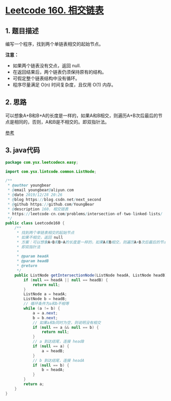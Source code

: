 # [Leetcode 160. 相交链表](https://leetcode-cn.com/problems/intersection-of-two-linked-lists/)

## 1. 题目描述

编写一个程序，找到两个单链表相交的起始节点。

**注意：**

- 如果两个链表没有交点，返回 null.
- 在返回结果后，两个链表仍须保持原有的结构。
- 可假定整个链表结构中没有循环。
- 程序尽量满足 O(n) 时间复杂度，且仅用 O(1) 内存。



## 2. 思路

可以想象A+B和B+A的长度是一样的，如果A和B相交，则遍历A+B次后最后的节点是相同的，否则，A和B是不相交的。即双指针法。

[参考](https://leetcode-cn.com/problems/intersection-of-two-linked-lists/solution/xiang-jiao-lian-biao-by-leetcode/)


## 3. java代码

```java
package com.ysx.leetcodecn.easy;

import com.ysx.lintcode.common.ListNode;

/**
 * @author youngbear
 * @email youngbear@aliyun.com
 * @date 2019/12/28 20:26
 * @blog https://blog.csdn.net/next_second
 * @github https://github.com/YoungBear
 * @description 160. 相交链表
 * https://leetcode-cn.com/problems/intersection-of-two-linked-lists/
 */
public class Leetcode160 {
    /**
     * 找到两个单链表相交的起始节点
     * 如果不相交，返回 null
     * 方案：可以想象A+B和B+A的长度是一样的，如果A和B相交，则遍历A+B次后最后的节点是相同的，否则，A和B是不相交的
     * 即双指针法
     *
     * @param headA
     * @param headB
     * @return
     */
    public ListNode getIntersectionNode(ListNode headA, ListNode headB) {
        if (null == headA || null == headB) {
            return null;
        }
        ListNode a = headA;
        ListNode b = headB;
        // 循环条件为a和b不相等
        while (a != b) {
            a = a.next;
            b = b.next;
            // 如果a和b同时为空，则说明没有相交
            if (null == a && null == b) {
                return null;
            }
            // a 到达结尾，连接 headB
            if (null == a) {
                a = headB;
            }
            // b 到达结尾，连接 headA
            if (null == b) {
                b = headA;
            }
        }
        return a;
    }
}
```

